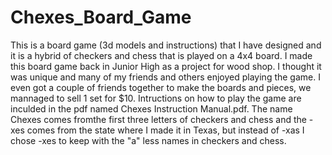 # Chexes_Board_Game
This is a board game (3d models and instructions) that I have designed and it is a hybrid of checkers and chess that is played on a 4x4 board. I made this board game back in Junior High as a project for wood shop. I thought it was unique and many of my friends and others enjoyed playing the game. I even got a couple of friends together to make the boards and pieces, we mannaged to sell 1 set for $10. Intructions on how to play the game are inculded in the pdf named Chexes Instruction Manual.pdf. The name Chexes comes fromthe first three letters of checkers and chess and the -xes comes from the state where I made it in Texas, but instead of -xas I chose -xes to keep with the "a" less names in checkers and chess. 
